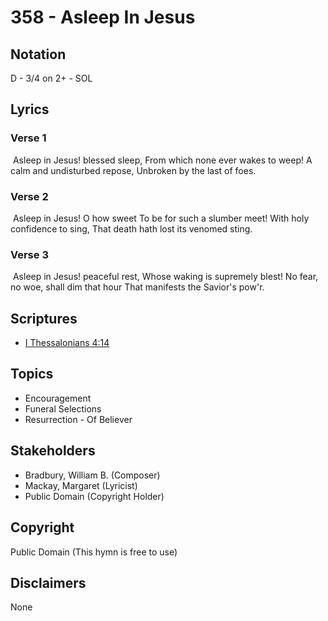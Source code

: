 # 358 - Asleep In Jesus

## Notation

D - 3/4 on 2+ - SOL

## Lyrics

### Verse 1

 Asleep in Jesus! blessed sleep, From which none ever wakes to weep! A calm and undisturbed repose, Unbroken by the last of foes.

### Verse 2

 Asleep in Jesus! O how sweet To be for such a slumber meet! With holy confidence to sing, That death hath lost its venomed sting.

### Verse 3

 Asleep in Jesus! peaceful rest, Whose waking is supremely blest! No fear, no woe, shall dim that hour That manifests the Savior's pow'r.


## Scriptures

- [I Thessalonians 4:14](https://www.biblegateway.com/passage/?search=I%20Thessalonians%204%3A14)

## Topics

- Encouragement
- Funeral Selections
- Resurrection - Of Believer

## Stakeholders

- Bradbury, William B. (Composer)
- Mackay, Margaret (Lyricist)
- Public Domain (Copyright Holder)

## Copyright

Public Domain
(This hymn is free to use)

## Disclaimers

None

